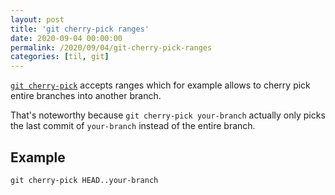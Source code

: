 ```yaml
---
layout: post
title: 'git cherry-pick ranges'
date: 2020-09-04 00:00:00
permalink: /2020/09/04/git-cherry-pick-ranges
categories: [til, git]
---
```


[`git cherry-pick`](https://git-scm.com/docs/git-cherry-pick) accepts ranges which for example allows to cherry pick entire branches into another branch.

That's noteworthy because `git cherry-pick your-branch` actually only picks the last commit of `your-branch` instead of the entire branch.

## Example

```shell
git cherry-pick HEAD..your-branch
```
